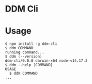 DDM Cli
=================

# Usage

<!-- usage -->

```sh-session
$ npm install -g ddm-cli
$ ddm COMMAND
running command...
$ ddm (--version)
ddm-cli/0.0.0 darwin-x64 node-v14.17.3
$ ddm --help [COMMAND]
USAGE
  $ ddm COMMAND
...
```

<!-- usagestop -->
